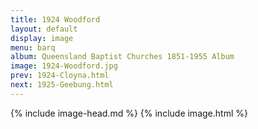 ```yaml
---
title: 1924 Woodford
layout: default
display: image
menu: barq
album: Queensland Baptist Churches 1851-1955 Album
image: 1924-Woodford.jpg
prev: 1924-Cloyna.html
next: 1925-Geebung.html
---
```

{% include image-head.md %}
{% include image.html %}